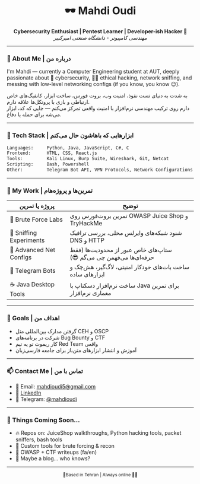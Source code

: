 <h1 align="center">🕶️ Mahdi Oudi</h1>

<p align="center">
  <b>Cybersecurity Enthusiast | Pentest Learner | Developer-ish Hacker 🐍</b><br>
  <i>مهندسی کامپیوتر - دانشگاه صنعتی امیرکبیر</i>
</p>

---

### 🧠 About Me | درباره من

I'm Mahdi — currently a Computer Engineering student at AUT, deeply passionate about 🔐 cybersecurity, 🕵️‍♂️ ethical hacking, network sniffing, and messing with low-level networking configs (if you know, you know 😉).

به شدت به دنیای تست نفوذ، امنیت وب، بروت فورس، ساخت ابزار، کانفیگ‌های خاص ارتباطی و بازی با پروتکل‌ها علاقه دارم.  
دارم روی ترکیب مهندسی نرم‌افزار با امنیت واقعی تمرکز می‌کنم — جایی که کد، ابزار می‌شه برای حمله یا دفاع.

---

### 🔧 Tech Stack | ابزارهایی که باهاشون حال می‌کنم

```bash
Languages:     Python, Java, JavaScript, C#, C
Frontend:      HTML, CSS, React.js
Tools:         Kali Linux, Burp Suite, Wireshark, Git, Netcat
Scripting:     Bash, Powershell
Other:         Telegram Bot API, VPN Protocols, Network Configurations
```

---

### 📁 My Work | تمرین‌ها و پروژه‌هام

| پروژه یا تمرین             | توضیح                                                                 |
|----------------------------|------------------------------------------------------------------------|
| 🧪 Brute Force Labs        | تمرین بروت‌فورس روی OWASP Juice Shop و TryHackMe                      |
| 📡 Sniffing Experiments    | شنود شبکه‌های وایرلس محلی، بررسی ترافیک DNS و HTTP                   |
| 🧊 Advanced Net Configs    | ستاپ‌های خاص عبور از محدودیت‌ها (فقط حرفه‌ای‌ها می‌فهمن چی می‌گم 😎) |
| 🤖 Telegram Bots           | ساخت بات‌های خودکار امنیتی، لاگ‌گیر، هش‌چک و ابزارهای ساده           |
| ☕ Java Desktop Tools       | ساخت نرم‌افزار دسکتاپ با Java برای تمرین معماری نرم‌افزار            |

---

### 🔭 Goals | اهداف من

- گرفتن مدارک بین‌المللی مثل CEH و OSCP  
- شرکت در برنامه‌های Bug Bounty و CTF  
- کار ریموت تو یه تیم Red Team واقعی  
- آموزش و انتشار ابزارهای متن‌باز برای جامعه فارسی‌زبان  

---

### 📫 Contact Me | تماس با من

- 📧 Email: [mahdioudi5@gmail.com](mailto:mahdioudi5@gmail.com)  
- 💼 [LinkedIn](https://www.linkedin.com/in/mahdi-oudi-24baa7315/)  
- 💬 Telegram: [@mahdioudi](https://t.me/mahdioudi)

---

### 🧠 Things Coming Soon...

- 🔥 Repos on: JuiceShop walkthroughs, Python hacking tools, packet sniffers, bash tools  
- 🎯 Custom tools for brute forcing & recon  
- 📘 OWASP + CTF writeups (fa/en)  
- 🚀 Maybe a blog... who knows?

---

<div align="center">
  <sub>📍Based in Tehran | Always online 🧑‍💻</sub>
</div>
